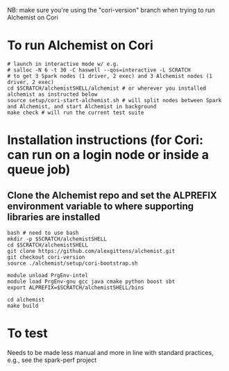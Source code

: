 NB: make sure you're using the "cori-version" branch when trying to run Alchemist on Cori

# To run Alchemist on Cori
```
# launch in interactive mode w/ e.g.
# salloc -N 6 -t 30 -C haswell --qos=interactive -L SCRATCH
# to get 3 Spark nodes (1 driver, 2 exec) and 3 Alchemist nodes (1 driver, 2 exec)
cd $SCRATCH/alchemistSHELL/alchemist # or wherever you installed alchemist as instructed below
source setup/cori-start-alchemist.sh # will split nodes between Spark and Alchemist, and start Alchemist in background
make check # will run the current test suite
```

# Installation instructions (for Cori: can run on a login node or inside a queue job)

## Clone the Alchemist repo and set the ALPREFIX environment variable to where supporting libraries are installed
```
bash # need to use bash
mkdir -p $SCRATCH/alchemistSHELL
cd $SCRATCH/alchemistSHELL
git clone https://github.com/alexgittens/alchemist.git
git checkout cori-version 
source ./alchemist/setup/cori-bootstrap.sh

module unload PrgEnv-intel
module load PrgEnv-gnu gcc java cmake python boost sbt
export ALPREFIX=$SCRATCH/alchemistSHELL/bins

cd alchemist
make build
```

# To test
Needs to be made less manual and more in line with standard practices, e.g., see the spark-perf project

